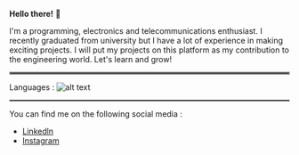 **Hello there!** 👋

  I'm a programming, electronics and telecommunications enthusiast. I recently graduated from university but I have a  lot of experience in making exciting projects. I will put my projects on this platform as my contribution to the engineering world. Let's learn and grow!
<hr style="border:2px solid gray"> </hr>

Languages :
![alt text](https://download.logo.wine/logo/C%2B%2B/C%2B%2B-Logo.wine.png)
<hr style="border:1px solid gray"> </hr>

You can find me on the following social media :
* [Linkedln](https://www.linkedin.com/in/elby-syahabudin-09b930212/)
* [Instagram](https://www.instagram.com/elbysyahabudin/)
